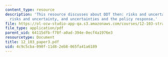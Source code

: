 ```yaml
---
content_type: resource
description: 'This resource discusses about DDT then: risks and uncertainty, DDT now:
  risks and uncertainty, and uncertainties and the policy response.'
file: https://ol-ocw-studio-app-qa.s3.amazonaws.com/courses/12-103-strange-bedfellows-science-and-environmental-policy-fall-2005/4c9c5cba090f11d82eb8065fa41a6189_12_103_paper3.pdf
file_type: application/pdf
parent_uid: 64115dfb-f78f-a0ad-394e-0ecf4a1976e3
resourcetype: Document
title: 12_103_paper3.pdf
uid: 4c9c5cba-090f-11d8-2eb8-065fa41a6189
---
```

